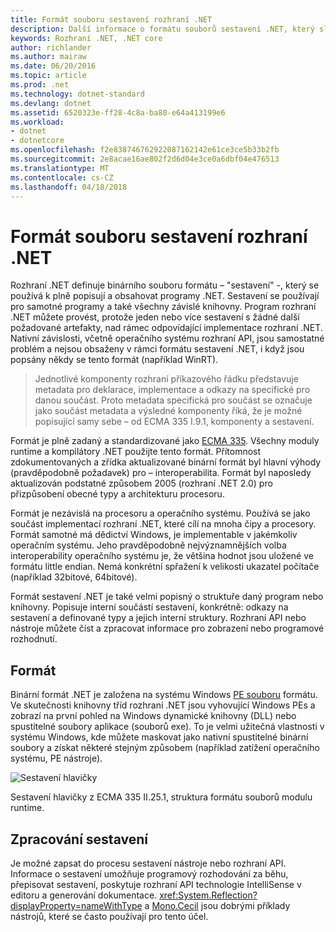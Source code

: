 ```yaml
---
title: Formát souboru sestavení rozhraní .NET
description: Další informace o formátu souborů sestavení .NET, který slouží k označení a obsahovat aplikace .NET a knihovny.
keywords: Rozhraní .NET, .NET core
author: richlander
ms.author: mairaw
ms.date: 06/20/2016
ms.topic: article
ms.prod: .net
ms.technology: dotnet-standard
ms.devlang: dotnet
ms.assetid: 6520323e-ff28-4c8a-ba80-e64a413199e6
ms.workload:
- dotnet
- dotnetcore
ms.openlocfilehash: f2e838746762922087162142e61ce3ce5b33b2fb
ms.sourcegitcommit: 2e8acae16ae802f2d6d04e3ce0a6dbf04e476513
ms.translationtype: MT
ms.contentlocale: cs-CZ
ms.lasthandoff: 04/18/2018
---
```

# <a name="net-assembly-file-format"></a>Formát souboru sestavení rozhraní .NET

Rozhraní .NET definuje binárního souboru formátu – "sestavení" -, který se používá k plně popisují a obsahovat programy .NET. Sestavení se používají pro samotné programy a také všechny závislé knihovny. Program rozhraní .NET můžete provést, protože jeden nebo více sestavení s žádné další požadované artefakty, nad rámec odpovídající implementace rozhraní .NET. Nativní závislosti, včetně operačního systému rozhraní API, jsou samostatné problém a nejsou obsaženy v rámci formátu sestavení .NET, i když jsou popsány někdy se tento formát (například WinRT).

> Jednotlivé komponenty rozhraní příkazového řádku představuje metadata pro deklarace, implementace a odkazy na specifické pro danou součást. Proto metadata specifická pro součást se označuje jako součást metadata a výsledné komponenty říká, že je možné popisující samy sebe – od ECMA 335 I.9.1, komponenty a sestavení.

Formát je plně zadaný a standardizované jako [ECMA 335](https://www.ecma-international.org/publications/standards/Ecma-335.htm). Všechny moduly runtime a kompilátory .NET použijte tento formát. Přítomnost zdokumentovaných a zřídka aktualizované binární formát byl hlavní výhody (pravděpodobně požadavek) pro – interoperabilita. Formát byl naposledy aktualizován podstatné způsobem 2005 (rozhraní .NET 2.0) pro přizpůsobení obecné typy a architekturu procesoru.

Formát je nezávislá na procesoru a operačního systému. Používá se jako součást implementací rozhraní .NET, které cílí na mnoha čipy a procesory. Formát samotné má dědictví Windows, je implementable v jakémkoliv operačním systému. Jeho pravděpodobně nejvýznamnějších volba interoperability operačního systému je, že většina hodnot jsou uložené ve formátu little endian. Nemá konkrétní spřažení k velikosti ukazatel počítače (například 32bitové, 64bitové).

Formát sestavení .NET je také velmi popisný o struktuře daný program nebo knihovny. Popisuje interní součástí sestavení, konkrétně: odkazy na sestavení a definované typy a jejich interní struktury. Rozhraní API nebo nástroje můžete číst a zpracovat informace pro zobrazení nebo programové rozhodnutí.

## <a name="format"></a>Formát

Binární formát .NET je založena na systému Windows [PE souboru](https://en.wikipedia.org/wiki/Portable_Executable) formátu. Ve skutečnosti knihovny tříd rozhraní .NET jsou vyhovující Windows PEs a zobrazí na první pohled na Windows dynamické knihovny (DLL) nebo spustitelné soubory aplikace (souborů exe). To je velmi užitečná vlastnosti v systému Windows, kde můžete maskovat jako nativní spustitelné binární soubory a získat některé stejným způsobem (například zatížení operačního systému, PE nástroje).

![Sestavení hlavičky](./media/assembly-format/assembly-headers.png)

Sestavení hlavičky z ECMA 335 II.25.1, struktura formátu souborů modulu runtime.

## <a name="processing-the-assemblies"></a>Zpracování sestavení

Je možné zapsat do procesu sestavení nástroje nebo rozhraní API. Informace o sestavení umožňuje programový rozhodování za běhu, přepisovat sestavení, poskytuje rozhraní API technologie IntelliSense v editoru a generování dokumentace. <xref:System.Reflection?displayProperty=nameWithType> a [Mono.Cecil](https://www.mono-project.com/docs/tools+libraries/libraries/Mono.Cecil/) jsou dobrými příklady nástrojů, které se často používají pro tento účel.
